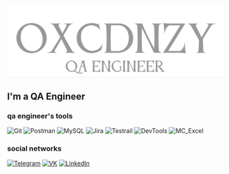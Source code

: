 ![Header](https://github.com/vazhgin/vazhgin/blob/main/assets/photo_2025-06-21_14-09-19.jpg)

## I'm a QA Engineer

### qa engineer's tools
![Git](https://img.shields.io/badge/-Git-white?style=for-the-badge&logo=Git&logoColor=F05032)
![Postman](https://img.shields.io/badge/-Postman-white?style=for-the-badge&logo=Postman&logoColor=FF6C37)
![MySQL](https://img.shields.io/badge/-MySQL-white?style=for-the-badge&logo=MySQL&logoColor=4479A1)
![Jira](https://img.shields.io/badge/-Jira-white?style=for-the-badge&logo=Jira&logoColor=0052CC)
![Testrail](https://img.shields.io/badge/-Testrail-white?style=for-the-badge&logo=Testrail&logoColor=65C179)
![DevTools](https://img.shields.io/badge/-DevTools-white?style=for-the-badge&logo=Devtools&logoColor=65C179)
![MC_Excel](https://img.shields.io/badge/-MC_Excel-white?style=for-the-badge&logo=Excel&logoColor=65C179)


### social networks
[![Telegram](https://img.shields.io/badge/-Telegram-black?style=for-the-badge&logo=Telegram&logoColor=26A5E4)](https://t.me/agonysia)
[![VK](https://img.shields.io/badge/-VK-black?style=for-the-badge&logo=VK&logoColor=0077FF)](https://vk.com/unkn0o0w)
[![LinkedIn](https://pngimg.com/uploads/linkedIn/linkedIn_PNG27.png)](https://www.linkedin.com/in/oxcdnzy/)